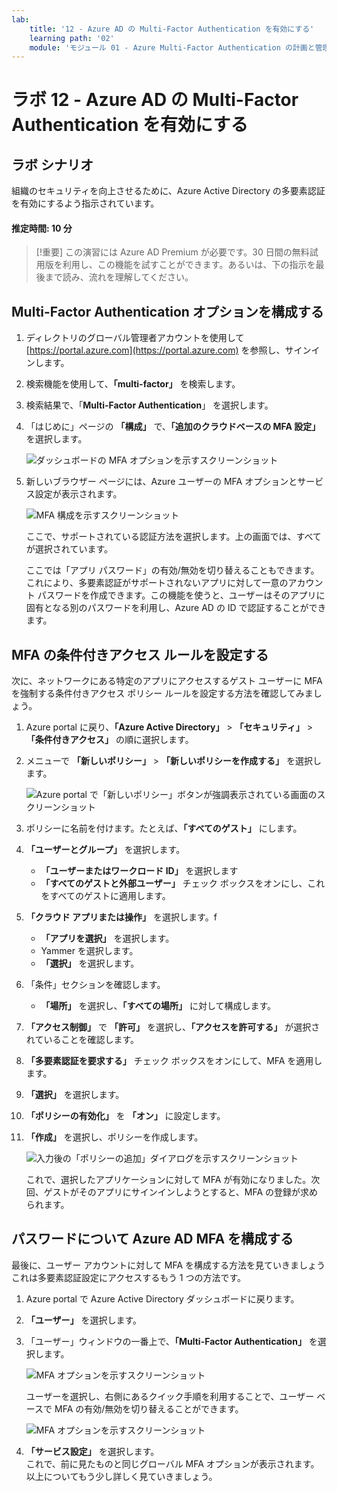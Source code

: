 ```yaml
---
lab:
    title: '12 - Azure AD の Multi-Factor Authentication を有効にする'
    learning path: '02'
    module: 'モジュール 01 - Azure Multi-Factor Authentication の計画と管理を行う'
---
```


# ラボ 12 - Azure AD の Multi-Factor Authentication を有効にする

## ラボ シナリオ

組織のセキュリティを向上させるために、Azure Active Directory の多要素認証を有効にするよう指示されています。

#### 推定時間: 10 分

>[!重要]
>この演習には Azure AD Premium が必要です。30 日間の無料試用版を利用し、この機能を試すことができます。あるいは、下の指示を最後まで読み、流れを理解してください。

## Multi-Factor Authentication オプションを構成する

1. ディレクトリのグローバル管理者アカウントを使用して [https://portal.azure.com](https://portal.azure.com) を参照し、サインインします。

1. 検索機能を使用して、**「multi-factor」** を検索します。

1. 検索結果で、「**Multi-Factor Authentication**」 を選択します。

1. 「はじめに」ページの **「構成」** で、**「追加のクラウドベースの MFA 設定」** を選択します。

    ![ダッシュボードの MFA オプションを示すスクリーンショット](./media/lp2-mod1-set-additional-mfa-settings.png)

1. 新しいブラウザー ページには、Azure ユーザーの MFA オプションとサービス設定が表示されます。

    ![MFA 構成を示すスクリーンショット](./media/lp2-mod1-mfa-settings.png)

    ここで、サポートされている認証方法を選択します。上の画面では、すべてが選択されています。

    ここでは「アプリ パスワード」の有効/無効を切り替えることもできます。これにより、多要素認証がサポートされないアプリに対して一意のアカウント パスワードを作成できます。この機能を使うと、ユーザーはそのアプリに固有となる別のパスワードを利用し、Azure AD の ID で認証することができます。

## MFA の条件付きアクセス ルールを設定する

次に、ネットワークにある特定のアプリにアクセスするゲスト ユーザーに MFA を強制する条件付きアクセス ポリシー ルールを設定する方法を確認してみましょう。

1. Azure portal に戻り、**「Azure Active Directory」** > **「セキュリティ」** > **「条件付きアクセス」** の順に選択します。

1. メニューで **「新しいポリシー」** > **「新しいポリシーを作成する」** を選択します。

    ![Azure portal で「新しいポリシー」ボタンが強調表示されている画面のスクリーンショット](./media/lp2-mod1-azure-ad-conditional-access-policy.png)

1. ポリシーに名前を付けます。たとえば、**「すべてのゲスト」** にします。

1. **「ユーザーとグループ」** を選択します。

    - **「ユーザーまたはワークロード ID」** を選択します  
    - **「すべてのゲストと外部ユーザー」** チェック ボックスをオンにし、これをすべてのゲストに適用します。  

1. **「クラウド アプリまたは操作」** を選択します。f

    - **「アプリを選択」** を選択します。  
    - Yammer を選択します。  
    - **「選択」** を選択します。

1. 「条件」セクションを確認します。

    - **「場所」** を選択し、**「すべての場所」** に対して構成します。

1. **「アクセス制御」** で **「許可」** を選択し、**「アクセスを許可する」** が選択されていることを確認します。

1. **「多要素認証を要求する」** チェック ボックスをオンにして、MFA を適用します。

1. **「選択」** を選択します。

1. **「ポリシーの有効化」** を **「オン」** に設定します。

1. **「作成」** を選択し、ポリシーを作成します。

    ![入力後の「ポリシーの追加」ダイアログを示すスクリーンショット](./media/lp2-mod1-conditional-access-new-policy-complete.png)

    これで、選択したアプリケーションに対して MFA が有効になりました。次回、ゲストがそのアプリにサインインしようとすると、MFA の登録が求められます。

## パスワードについて Azure AD MFA を構成する

最後に、ユーザー アカウントに対して MFA を構成する方法を見ていきましょうこれは多要素認証設定にアクセスするもう 1 つの方法です。

1. Azure portal で Azure Active Directory ダッシュボードに戻ります。

1. **「ユーザー」** を選択します。

1. 「ユーザー」ウィンドウの一番上で、**「Multi-Factor Authentication」** を選択します。

    ![MFA オプションを示すスクリーンショット](./media/lp2-mod1-users-mfa.png)

    ユーザーを選択し、右側にあるクイック手順を利用することで、ユーザー ベースで MFA の有効/無効を切り替えることができます。

    ![MFA オプションを示すスクリーンショット](./media/lp2-mod1-mfa-service-settings-and-users.png)

1. **「サービス設定」** を選択します。  
    これで、前に見たものと同じグローバル MFA オプションが表示されます。以上についてもう少し詳しく見ていきましょう。
